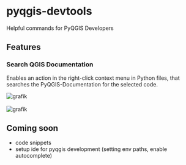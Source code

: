 # pyqgis-devtools
Helpful commands for PyQGIS Developers

## Features
### Search QGIS Documentation
Enables an action in the right-click context menu in Python files, that searches the PyQGIS-Documentation for the selected code.

![grafik](https://github.com/user-attachments/assets/b4a1d005-9e94-4417-bd8c-574a303f147e)
<br>
<br>
![grafik](https://github.com/user-attachments/assets/1f7635bd-03f3-40ad-846f-dfb068e5ddc7)

## Coming soon
- code snippets
- setup ide for pyqgis development (setting env paths, enable autocomplete) 
